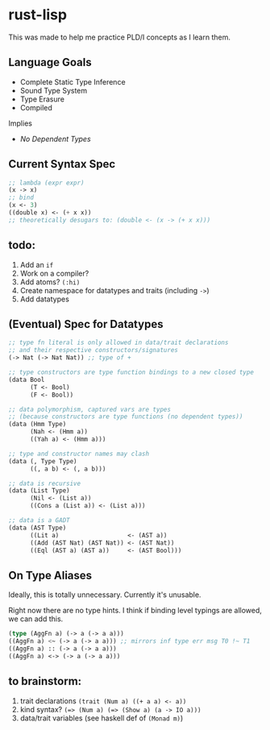 rust-lisp
==============

This was made to help me practice PLD/I concepts as I learn them.


Language Goals
--------------

- Complete Static Type Inference
- Sound Type System
- Type Erasure
- Compiled

Implies
- _No Dependent Types_

Current Syntax Spec
------------------

``` lisp
;; lambda (expr expr)
(x -> x)
;; bind
(x <- 3)
((double x) <- (+ x x)) 
;; theoretically desugars to: (double <- (x -> (+ x x)))
```

todo:
------
1. Add an `if`
1. Work on a compiler?
1. Add atoms? `(:hi)`
1. Create namespace for datatypes and traits (including `->`)
1. Add datatypes


(Eventual) Spec for Datatypes
------------
``` lisp
;; type fn literal is only allowed in data/trait declarations 
;; and their respective constructors/signatures
(-> Nat (-> Nat Nat)) ;; type of +

;; type constructors are type function bindings to a new closed type
(data Bool
      (T <- Bool)
      (F <- Bool))

;; data polymorphism, captured vars are types 
;; (because constructors are type functions (no dependent types))
(data (Hmm Type)
      (Nah <- (Hmm a))
      ((Yah a) <- (Hmm a)))

;; type and constructor names may clash
(data (, Type Type)
      ((, a b) <- (, a b)))

;; data is recursive
(data (List Type)
      (Nil <- (List a))
      ((Cons a (List a)) <- (List a)))

;; data is a GADT
(data (AST Type)
      ((Lit a)                   <- (AST a))
      ((Add (AST Nat) (AST Nat)) <- (AST Nat))
      ((Eql (AST a) (AST a))     <- (AST Bool)))
```


On Type Aliases
----------
Ideally, this is totally unnecessary. Currently it's unusable.

Right now there are no type hints. I think if binding level typings are allowed, we can add this.
``` lisp
(type (AggFn a) (-> a (-> a a)))
((AggFn a) <~ (-> a (-> a a))) ;; mirrors inf type err msg T0 !~ T1
((AggFn a) :: (-> a (-> a a)))
((AggFn a) <-> (-> a (-> a a)))
```

to brainstorm: 
---------------
1. trait declarations `(trait (Num a) ((+ a a) <- a))`
1. kind syntax? `(=> (Num a) (=> (Show a) (a -> IO a)))`
1. data/trait variables (see haskell def of `(Monad m)`)